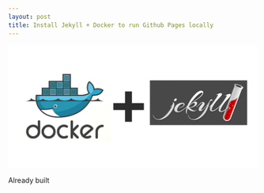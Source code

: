 ```yaml
---
layout: post
title: Install Jekyll + Docker to run Github Pages locally
---
```


![Docker Jekyll Cover](/images/jekyll-docker.png)

Already built 